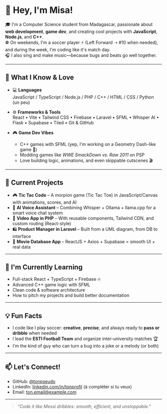 # 👋 Hey, I'm Misa!

🎓 I'm a Computer Science student from Madagascar, passionate about **web development**, **game dev**, and creating cool projects with **JavaScript**, **Node.js**, and **C++**.  
⚽ On weekends, I'm a soccer player ⚡ (Left Forward ➝ #10 when needed), and during the week, I'm coding like it's match day.  
🎧 I also sing and make music—because bugs and beats go well together.

---

## 🧠 What I Know & Love

- 💻 **Languages**  
  JavaScript / TypeScript / Node.js / PHP / C++ / HTML / CSS / Python (un peu)

- ⚙️ **Frameworks & Tools**  
  React • Vite • Tailwind CSS • Firebase • Laravel • SFML • Whisper AI • Flask • Supabase • Tiled • Git & GitHub

- 🎮 **Game Dev Vibes**  
  - C++ games with SFML (yep, I'm working on a Geometry Dash-like game 👀)  
  - Modding games like *WWE SmackDown vs. Raw 2011* on PSP  
  - Love building logic, animations, and even skippable cutscenes 🎬

---

## 🚀 Current Projects

- 🎮 **Tic Tac Code** – A morpion game (Tic Tac Toe) in JavaScript/Canvas with animations, scores, and AI  
- 🧠 **AI Voice Assistant** – Combining Whisper + Ollama + llama.cpp for a smart voice chat system  
- 🎥 **Video App in PHP** – With reusable components, Tailwind CDN, and custom routing (React-style)  
- 🛍️ **Product Manager in Laravel** – Built from a UML diagram, from DB to interface  
- 📱 **Movie Database App** – ReactJS + Axios + Supabase = smooth UI + real data  

---

## 🌱 I'm Currently Learning

- Full-stack React + TypeScript + Firebase 🔥  
- Advanced C++ game logic with SFML  
- Clean code & software architecture  
- How to pitch my projects and build better documentation  

---

## 💡 Fun Facts

- I code like I play soccer: **creative**, **precise**, and always ready to **pass or dribble** when needed  
- I lead the **ESTI Football Team** and organize inter-university matches 🏆  
- I'm the kind of guy who can turn a bug into a joke or a melody (or both)

---

## 📫 Let's Connect!

- GitHub: [@tonpseudo](https://github.com/tonpseudo)  
- LinkedIn: [linkedin.com/in/tonprofil](#) (à compléter si tu veux)  
- Email: [ton.email@example.com](mailto:ton.email@example.com)

---

> *“Code it like Messi dribbles: smooth, efficient, and unstoppable.”*

